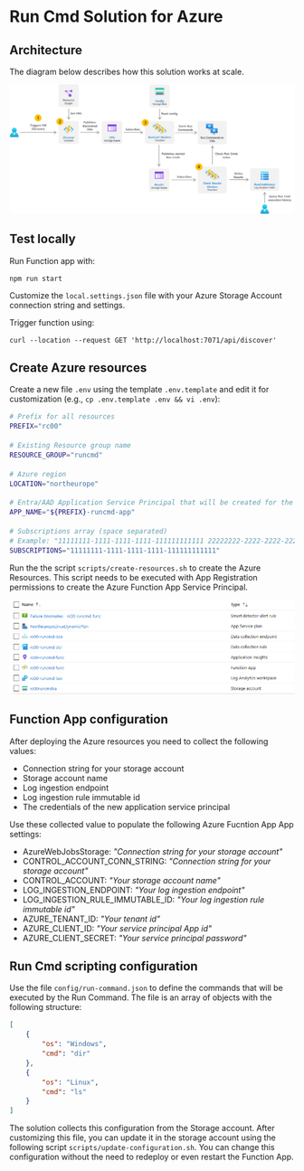 # Run Cmd Solution for Azure

## Architecture

The diagram below describes how this solution works at scale.

![Architecture](./docs/images/runcmd_arch.png)


## Test locally

Run Function app with:
```
npm run start
```

Customize the `local.settings.json` file with your Azure Storage Account connection string and settings.

Trigger function using:
```
curl --location --request GET 'http://localhost:7071/api/discover'
```

## Create Azure resources

Create a new file `.env` using the template `.env.template` and edit it for customization (e.g., `cp .env.template .env && vi .env`):

```bash
# Prefix for all resources
PREFIX="rc00"

# Existing Resource group name
RESOURCE_GROUP="runcmd"

# Azure region
LOCATION="northeurope"

# Entra/AAD Application Service Principal that will be created for the Azure Function App
APP_NAME="${PREFIX}-runcmd-app"

# Subscriptions array (space separated)
# Example: "11111111-1111-1111-1111-111111111111 22222222-2222-2222-2222-222222222222"
SUBSCRIPTIONS="11111111-1111-1111-1111-111111111111"

```
Run the the script `scripts/create-resources.sh` to create the Azure Resources. This script needs to be executed with App Registration permissions to create the Azure Function App Service Principal.

![Resources](./docs/images/azure_resources.png)

## Function App configuration
After deploying the Azure resources you need to collect the following values:
- Connection string for your storage account
- Storage account name
- Log ingestion endpoint
- Log ingestion rule immutable id
- The credentials of the new application service principal

Use these collected value to populate the following Azure Fucntion App App settings:
- AzureWebJobsStorage: *"Connection string for your storage account"*
- CONTROL_ACCOUNT_CONN_STRING: *"Connection string for your storage account"*
- CONTROL_ACCOUNT: *"Your storage account name"*
- LOG_INGESTION_ENDPOINT: *"Your log ingestion endpoint"*
- LOG_INGESTION_RULE_IMMUTABLE_ID: *"Your log ingestion rule immutable id"*
- AZURE_TENANT_ID: *"Your tenant id"*
- AZURE_CLIENT_ID: *"Your service principal App id"*
- AZURE_CLIENT_SECRET: *"Your service principal password"*

## Run Cmd scripting configuration
Use the file `config/run-command.json` to define the commands that will be executed by the Run Command. The file is an array of objects with the following structure:

```json
[
    {
        "os": "Windows",
        "cmd": "dir"
    },
    {
        "os": "Linux",
        "cmd": "ls"
    }
]
```

The solution collects this configuration from the Storage account. After customizing this file, you can update it in the storage account using the following script `scripts/update-configuration.sh`. You can change this configuration without the need to redeploy or even restart the Function App.
